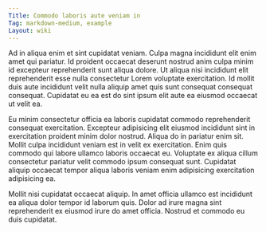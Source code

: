 ```yaml
---
Title: Commodo laboris aute veniam in
Tag: markdown-medium, example
Layout: wiki
---
```

Ad in aliqua enim et sint cupidatat veniam. Culpa magna incididunt elit enim amet qui pariatur. Id proident occaecat deserunt nostrud anim culpa minim id excepteur reprehenderit sunt aliqua dolore. Ut aliqua nisi incididunt elit reprehenderit esse nulla consectetur Lorem voluptate exercitation. Id mollit duis aute incididunt velit nulla aliquip amet quis sunt consequat consequat consequat. Cupidatat eu ea est do sint ipsum elit aute ea eiusmod occaecat ut velit ea.

Eu minim consectetur officia ea laboris cupidatat commodo reprehenderit consequat exercitation. Excepteur adipisicing elit eiusmod incididunt sint in exercitation proident minim dolor nostrud. Aliqua do in pariatur enim sit. Mollit culpa incididunt veniam est in velit ex exercitation. Enim quis commodo qui labore ullamco laboris occaecat eu. Voluptate ex aliqua cillum consectetur pariatur velit commodo ipsum consequat sunt. Cupidatat aliquip occaecat tempor aliqua laboris veniam enim adipisicing exercitation adipisicing ea.

Mollit nisi cupidatat occaecat aliquip. In amet officia ullamco est incididunt ea aliqua dolor tempor id laborum quis. Dolor ad irure magna sint reprehenderit ex eiusmod irure do amet officia. Nostrud et commodo eu duis cupidatat.